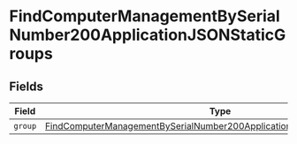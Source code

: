 # FindComputerManagementBySerialNumber200ApplicationJSONStaticGroups


## Fields

| Field                                                                                                                                                                         | Type                                                                                                                                                                          | Required                                                                                                                                                                      | Description                                                                                                                                                                   |
| ----------------------------------------------------------------------------------------------------------------------------------------------------------------------------- | ----------------------------------------------------------------------------------------------------------------------------------------------------------------------------- | ----------------------------------------------------------------------------------------------------------------------------------------------------------------------------- | ----------------------------------------------------------------------------------------------------------------------------------------------------------------------------- |
| `group`                                                                                                                                                                       | [FindComputerManagementBySerialNumber200ApplicationJSONStaticGroupsGroup](../../models/operations/findcomputermanagementbyserialnumber200applicationjsonstaticgroupsgroup.md) | :heavy_minus_sign:                                                                                                                                                            | N/A                                                                                                                                                                           |